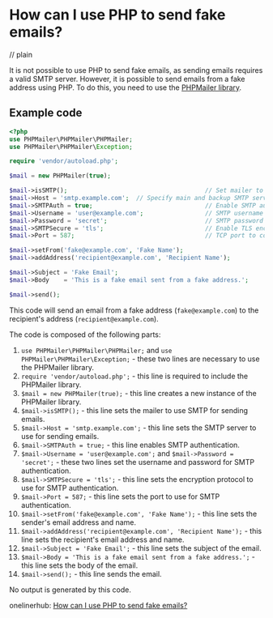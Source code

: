 # How can I use PHP to send fake emails?
// plain

It is not possible to use PHP to send fake emails, as sending emails requires a valid SMTP server. However, it is possible to send emails from a fake address using PHP. To do this, you need to use the [PHPMailer library](https://github.com/PHPMailer/PHPMailer).

## Example code

```php
<?php
use PHPMailer\PHPMailer\PHPMailer;
use PHPMailer\PHPMailer\Exception;

require 'vendor/autoload.php';

$mail = new PHPMailer(true);

$mail->isSMTP();                                      // Set mailer to use SMTP
$mail->Host = 'smtp.example.com';  // Specify main and backup SMTP servers
$mail->SMTPAuth = true;                               // Enable SMTP authentication
$mail->Username = 'user@example.com';                 // SMTP username
$mail->Password = 'secret';                           // SMTP password
$mail->SMTPSecure = 'tls';                            // Enable TLS encryption, `ssl` also accepted
$mail->Port = 587;                                    // TCP port to connect to

$mail->setFrom('fake@example.com', 'Fake Name');
$mail->addAddress('recipient@example.com', 'Recipient Name');

$mail->Subject = 'Fake Email';
$mail->Body    = 'This is a fake email sent from a fake address.';

$mail->send();
```

This code will send an email from a fake address (`fake@example.com`) to the recipient's address (`recipient@example.com`).

The code is composed of the following parts:

1. `use PHPMailer\PHPMailer\PHPMailer;` and `use PHPMailer\PHPMailer\Exception;` - these two lines are necessary to use the PHPMailer library.
2. `require 'vendor/autoload.php';` - this line is required to include the PHPMailer library.
3. `$mail = new PHPMailer(true);` - this line creates a new instance of the PHPMailer library.
4. `$mail->isSMTP();` - this line sets the mailer to use SMTP for sending emails.
5. `$mail->Host = 'smtp.example.com';` - this line sets the SMTP server to use for sending emails.
6. `$mail->SMTPAuth = true;` - this line enables SMTP authentication.
7. `$mail->Username = 'user@example.com';` and `$mail->Password = 'secret';` - these two lines set the username and password for SMTP authentication.
8. `$mail->SMTPSecure = 'tls';` - this line sets the encryption protocol to use for SMTP authentication.
9. `$mail->Port = 587;` - this line sets the port to use for SMTP authentication.
10. `$mail->setFrom('fake@example.com', 'Fake Name');` - this line sets the sender's email address and name.
11. `$mail->addAddress('recipient@example.com', 'Recipient Name');` - this line sets the recipient's email address and name.
12. `$mail->Subject = 'Fake Email';` - this line sets the subject of the email.
13. `$mail->Body = 'This is a fake email sent from a fake address.';` - this line sets the body of the email.
14. `$mail->send();` - this line sends the email.

No output is generated by this code.

onelinerhub: [How can I use PHP to send fake emails?](https://onelinerhub.com/php-faker/how-can-i-use-php-to-send-fake-emails)